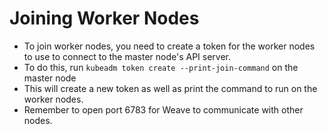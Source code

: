 # Joining Worker Nodes

- To join worker nodes, you need to create a token for the worker nodes to use to connect to the master node's API server.
- To do this, run ```kubeadm token create --print-join-command``` on the master node
- This will create a new token as well as print the command to run on the worker nodes.
- Remember to open port 6783 for Weave to communicate with other nodes.